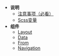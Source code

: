 - **说明**
  - [注意事项（必看）](mds/Show.md)
  - [Scss变量](mds/ScssVariable.md)
- **组件**
  - [Layout](mds/components/Layout.md)
  - [Data](mds/components/Data.md)
  - [From](mds/components/Form.md)
  - [Navigation](mds/components/Navigation.md)